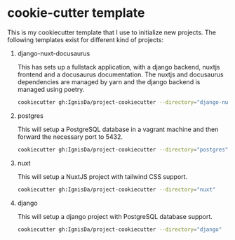 # cookie-cutter template

This is my cookiecutter template that I use to initialize new projects. The following
templates exist for different kind of projects:

1. django-nuxt-docusaurus

   This has sets up a fullstack application, with a django backend, nuxtjs frontend and
   a docusaurus documentation. The nuxtjs and docusaurus dependencies are managed by yarn
   and the django backend is managed using poetry.

   ```bash
   cookiecutter gh:IgnisDa/project-cookiecutter --directory="django-nuxt-docusaurus"
   ```

2. postgres

   This will setup a PostgreSQL database in a vagrant machine and then forward the
   necessary port to 5432.

   ```bash
   cookiecutter gh:IgnisDa/project-cookiecutter --directory="postgres"
   ```

3. nuxt

   This will setup a NuxtJS project with tailwind CSS support.

   ```bash
   cookiecutter gh:IgnisDa/project-cookiecutter --directory="nuxt"
   ```

4. django

   This will setup a django project with PostgreSQL database support.

   ```bash
   cookiecutter gh:IgnisDa/project-cookiecutter --directory="django"
   ```
